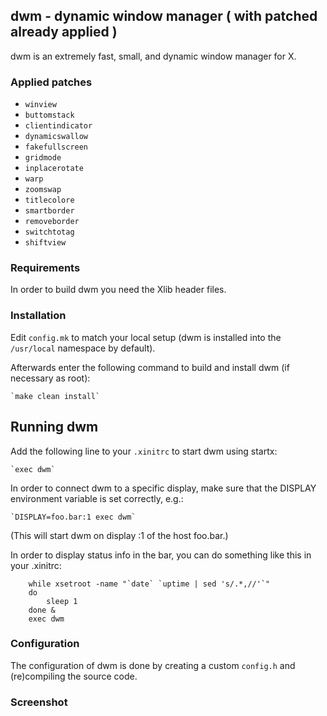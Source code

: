 ## dwm - dynamic window manager ( with patched already applied )

dwm is an extremely fast, small, and dynamic window manager for X.

### Applied patches

* `winview`
* `buttomstack`
* `clientindicator`
* `dynamicswallow`
* `fakefullscreen`
* `gridmode`
* `inplacerotate`
* `warp`
* `zoomswap`
* `titlecolore`
* `smartborder`
* `removeborder`
* `switchtotag`
* `shiftview`


### Requirements

In order to build dwm you need the Xlib header files.


### Installation

Edit `config.mk` to match your local setup (dwm is installed into
the `/usr/local` namespace by default).

Afterwards enter the following command to build and install dwm (if
necessary as root):

    `make clean install`


Running dwm
-----------
Add the following line to your `.xinitrc` to start dwm using startx:

    `exec dwm`

In order to connect dwm to a specific display, make sure that
the DISPLAY environment variable is set correctly, e.g.:

    `DISPLAY=foo.bar:1 exec dwm`

(This will start dwm on display :1 of the host foo.bar.)

In order to display status info in the bar, you can do something
like this in your .xinitrc:

```
    while xsetroot -name "`date` `uptime | sed 's/.*,//'`"
    do
    	sleep 1
    done &
    exec dwm

```

### Configuration

The configuration of dwm is done by creating a custom `config.h`
and (re)compiling the source code.


### Screenshot

